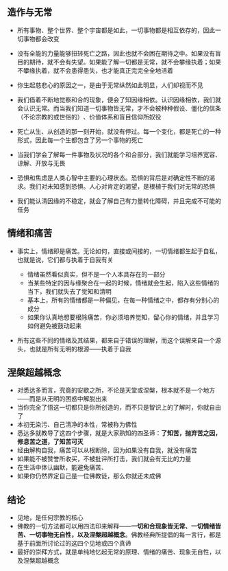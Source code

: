 ## 造作与无常

- 所有事物、整个世界、整个宇宙都是如此，一切事物都是相互依存的，因此一切事物都会改变
- 没有全能的力量能够扭转死亡之路，因此也就不会困在期待之中。如果没有盲目的期待，就不会有失望。如果能了解一切都是无常，就不会攀缘执着；如果不攀缘执着，就不会患得患失，也才能真正完完全全地活着
- 你生起慈悲心的原因之一，是由于无常纵然如此明显，人们却视而不见
- 我们借着不断地觉察和合的现象，便会了知因缘相依。认识因缘相依，我们就会认识无常。而当我们知道一切事物皆无常，才不会被种种假设、僵化的信条（不论宗教的或世俗的）​、价值体系和盲目信仰所奴役
- 死亡从生、从创造的那一刻开始，就没有停过。每一个变化，都是死亡的一种形式，因此每一个生都包含了另一个事物的死亡
- 当我们学会了解每一件事物及状况的各个和合部分，我们就能学习培养宽容、谅解、开放与无畏
- 恐惧和焦虑是人类心智中主要的心理状态。恐惧的背后是对确定性不断的渴求。我们对未知感到恐惧。人心对肯定的渴望，是根植于我们对无常的恐惧

- 我们能认清因缘的不稳定，就会了解自己有力量转化障碍，并且完成不可能的任务

## 情绪和痛苦

- 事实上，情绪即是痛苦。无论如何，直接或间接的，一切情绪都生起于自私，也就是说，它们都与执着于自我有关
  - 情绪虽然看似真实，但不是一个人本具存在的一部分
  - 当某些特定的因与缘聚合在一起的时候，情绪就会生起，陷入这些情绪的当下，我们就失去了觉知和清明
  - 基本上，所有的情绪都是一种偏见，在每一种情绪之中，都存有分别心的成分
  - 如果你认真地想要根除痛苦，你必须培养觉知，留心你的情绪，并且学习如何避免被鼓动起来

- 所有这些不同的情绪及其结果，都来自于错误的理解，而这个误解来自一个源头，也就是所有无明的根源——执着于自我

## 涅槃超越概念

- 对悉达多而言，究竟的安歇之所，不论是天堂或涅槃，根本就不是一个地方——而是从无明的困惑中解脱出来
- 当你完全了悟这一切都只是你所创造的，而不只是智识上的了解时，你就自由了
- 本初无染污、自己清净的本性，常被称为佛性
- 悉达多就教导了这四个步骤，就是大家熟知的四圣谛：**了知苦，抛弃苦之因，修息苦之道，了知苦可灭**
- 经由解构自我，痛苦可以从根断除，因为如果没有自我，就没有痛苦
- 如果能不被赞誉所收买，不被批评所打击，我们就会有无比的力量
- 在生活中体认幽默，能避免痛苦、
- 如果你仍然界定自己是一位佛教徒，那么你就还未成佛

## 结论

- 见地，是任何宗教的核心
- 佛教的一切方法都可以用四法印来解释——**一切和合现象皆无常、一切情绪皆苦、一切事物无自性，以及涅槃超越概念**。佛教经典所提倡的每一言行，都是基于前面所讨论过的这四个见地或四个真谛
- 最好的崇拜方式，就是单纯地忆起无常的原理、情绪的痛苦、现象无自性，以及涅槃超越概念

